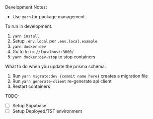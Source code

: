 Development Notes:

- Use `yarn` for package management

To run in development:

1. `yarn install`
2. Setup `.env.local` per `.env.local.example`
3. `yarn docker:dev`
4. Go to `http://localhost:3000/`
5. `yarn docker:dev-stop` to stop containers

What to do when you update the prisma schema:
1. Run `yarn migrate:dev {commit name here}` creates a migration file 
2. Run `yarn generate-client` re-generate api client
3. Restart containers

TODO:

- [ ] Setup Supabase
- [ ] Setup Deployed/TST environment
